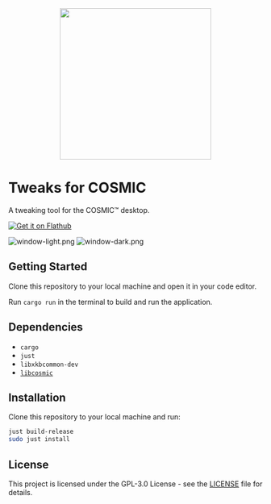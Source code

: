 <div align="center">
    <img src="res/icons/hicolor/scalable/apps/icon.svg" width="300"/>
</div>

# Tweaks for COSMIC

A tweaking tool for the COSMIC™ desktop.

[![Get it on Flathub](https://flathub.org/api/badge?svg&locale=en)](https://flathub.org/apps/dev.edfloreshz.CosmicTweaks)

![window-light.png](res/screenshots/window-light.png#gh-light-mode-only)
![window-dark.png](res/screenshots/window-dark.png#gh-dark-mode-only)

## Getting Started
Clone this repository to your local machine and open it in your code editor.

Run `cargo run` in the terminal to build and run the application.

## Dependencies
- `cargo`
- `just`
- `libxkbcommon-dev`
- [`libcosmic`](https://github.com/pop-os/libcosmic?tab=readme-ov-file#building)

## Installation
Clone this repository to your local machine and run:

```bash
just build-release
sudo just install
```

## License
This project is licensed under the GPL-3.0 License - see the [LICENSE](LICENSE) file for details.
